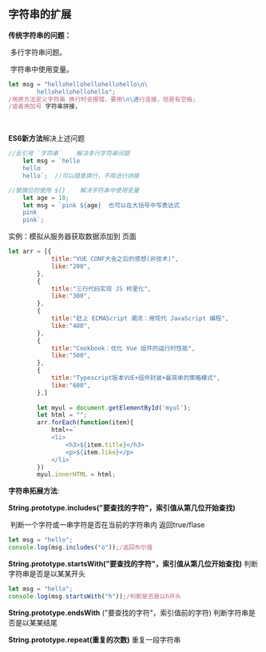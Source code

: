## 字符串的扩展

**传统字符串的问题：**

​	多行字符串问题。

​	字符串中使用变量。 

```javascript
let msg = "hellohellohellohellohello\n\
        hellohellohellohello";
/用原方法定义字符串 换行时会报错，要用\n\进行连接，但是有空格;
/或者用加号 字符串拼接，
```

​	

**ES6新方法**解决上述问题

```javascript
//反引号 `字符串`    解决多行字符串问题
	let msg = `hello
	hello
	hello`;  //可以随意换行，不用进行拼接

//替换位的使用 ${}    解决字符串中使用变量
	let age = 10;
    let msg = `pink ${age}  也可以在大括号中写表达式
	pink
	pink`;
```



实例：模拟从服务器获取数据添加到 页面

```javascript
let arr = [{
            title:"VUE CONF大会之后的感想(非技术)",
            like:"200",
        },
        {
            title:"三行代码实现 JS 柯里化",
            like:"300",
        },
        {
            title:"赶上 ECMAScript 潮流：用现代 JavaScript 编程",
            like:"400",
        },
        {
            title:"Cookbook：优化 Vue 组件的运行时性能",
            like:"500",
        },
        {
            title:"Typescript版本VUE+组件封装+最简单的策略模式",
            like:"600",
        },]
 
        let myul = document.getElementById('myul');
        let html = "";
        arr.forEach(function(item){
            html+=`
            <li>
                <h3>${item.title}</h3>
                <p>${item.like}</p>
            </li>`
        })
        myul.innerHTML = html;
```



**字符串拓展方法**:

**String.prototype.includes("要查找的字符"，索引值从第几位开始查找)**   

​	判断一个字符或一串字符是否在当前的字符串内 返回true/flase

```javascript
let msg = "hello";
console.log(msg.includes("o"));/返回布尔值
```



**String.prototype.startsWith("要查找的字符"，索引值从第几位开始查找)**  判断字符串是否是以某某开头

```javascript
let msg = "hello";
console.log(msg.startsWith("h"));/判断是否是以h开头
```

**String.prototype.endsWith** ("要查找的字符"，索引值前的字符) 判断字符串是否是以某某结尾



**String.prototype.repeat(重复的次数)**  重复一段字符串


